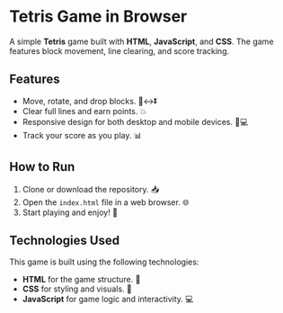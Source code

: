 # Tetris Game in Browser

A simple **Tetris** game built with **HTML**, **JavaScript**, and **CSS**. The game features block movement, line clearing, and score tracking. 

## Features

- Move, rotate, and drop blocks. 🔲↔️⏬
- Clear full lines and earn points. 💥
- Responsive design for both desktop and mobile devices. 📱💻
- Track your score as you play. 📊

## How to Run

1. Clone or download the repository. 📥
2. Open the `index.html` file in a web browser. 🌐
3. Start playing and enjoy! 🎉

## Technologies Used

This game is built using the following technologies:

- **HTML** for the game structure. 📝
- **CSS** for styling and visuals. 🎨
- **JavaScript** for game logic and interactivity. 💻
